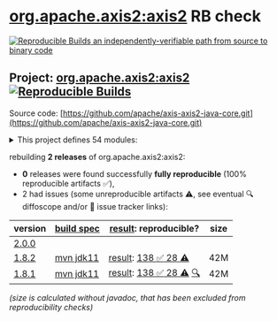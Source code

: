 [org.apache.axis2:axis2](https://central.sonatype.com/artifact/org.apache.axis2/axis2/versions) RB check
=======

[![Reproducible Builds](https://reproducible-builds.org/images/logos/rb.svg) an independently-verifiable path from source to binary code](https://reproducible-builds.org/)

## Project: [org.apache.axis2:axis2](https://central.sonatype.com/artifact/org.apache.axis2/axis2/versions) [![Reproducible Builds](https://img.shields.io/endpoint?url=https://raw.githubusercontent.com/jvm-repo-rebuild/reproducible-central/master/content/org/apache/axis2/badge.json)](https://github.com/jvm-repo-rebuild/reproducible-central/blob/master/content/org/apache/axis2/README.md)

Source code: [https://github.com/apache/axis-axis2-java-core.git](https://github.com/apache/axis-axis2-java-core.git)

<details><summary>This project defines 54 modules:</summary>

* [org.apache.axis2.archetype:quickstart](https://central.sonatype.com/artifact/org.apache.axis2.archetype/quickstart/overview)
* [org.apache.axis2.archetype:quickstart-webapp](https://central.sonatype.com/artifact/org.apache.axis2.archetype/quickstart-webapp/overview)
* [org.apache.axis2:addressing](https://central.sonatype.com/artifact/org.apache.axis2/addressing/overview)
* [org.apache.axis2:axis2](https://central.sonatype.com/artifact/org.apache.axis2/axis2/overview)
* [org.apache.axis2:axis2-aar-maven-plugin](https://central.sonatype.com/artifact/org.apache.axis2/axis2-aar-maven-plugin/overview)
* [org.apache.axis2:axis2-adb](https://central.sonatype.com/artifact/org.apache.axis2/axis2-adb/overview)
* [org.apache.axis2:axis2-adb-codegen](https://central.sonatype.com/artifact/org.apache.axis2/axis2-adb-codegen/overview)
* [org.apache.axis2:axis2-ant-plugin](https://central.sonatype.com/artifact/org.apache.axis2/axis2-ant-plugin/overview)
* [org.apache.axis2:axis2-clustering](https://central.sonatype.com/artifact/org.apache.axis2/axis2-clustering/overview)
* [org.apache.axis2:axis2-codegen](https://central.sonatype.com/artifact/org.apache.axis2/axis2-codegen/overview)
* [org.apache.axis2:axis2-corba](https://central.sonatype.com/artifact/org.apache.axis2/axis2-corba/overview)
* [org.apache.axis2:axis2-fastinfoset](https://central.sonatype.com/artifact/org.apache.axis2/axis2-fastinfoset/overview)
* [org.apache.axis2:axis2-java2wsdl](https://central.sonatype.com/artifact/org.apache.axis2/axis2-java2wsdl/overview)
* [org.apache.axis2:axis2-java2wsdl-maven-plugin](https://central.sonatype.com/artifact/org.apache.axis2/axis2-java2wsdl-maven-plugin/overview)
* [org.apache.axis2:axis2-jaxbri-codegen](https://central.sonatype.com/artifact/org.apache.axis2/axis2-jaxbri-codegen/overview)
* [org.apache.axis2:axis2-jaxws](https://central.sonatype.com/artifact/org.apache.axis2/axis2-jaxws/overview)
* [org.apache.axis2:axis2-jaxws-mar](https://central.sonatype.com/artifact/org.apache.axis2/axis2-jaxws-mar/overview)
* [org.apache.axis2:axis2-jibx](https://central.sonatype.com/artifact/org.apache.axis2/axis2-jibx/overview)
* [org.apache.axis2:axis2-jibx-codegen](https://central.sonatype.com/artifact/org.apache.axis2/axis2-jibx-codegen/overview)
* [org.apache.axis2:axis2-json](https://central.sonatype.com/artifact/org.apache.axis2/axis2-json/overview)
* [org.apache.axis2:axis2-kernel](https://central.sonatype.com/artifact/org.apache.axis2/axis2-kernel/overview)
* [org.apache.axis2:axis2-mar-maven-plugin](https://central.sonatype.com/artifact/org.apache.axis2/axis2-mar-maven-plugin/overview)
* [org.apache.axis2:axis2-metadata](https://central.sonatype.com/artifact/org.apache.axis2/axis2-metadata/overview)
* [org.apache.axis2:axis2-mtompolicy](https://central.sonatype.com/artifact/org.apache.axis2/axis2-mtompolicy/overview)
* [org.apache.axis2:axis2-repo-maven-plugin](https://central.sonatype.com/artifact/org.apache.axis2/axis2-repo-maven-plugin/overview)
* [org.apache.axis2:axis2-resource-bundle](https://central.sonatype.com/artifact/org.apache.axis2/axis2-resource-bundle/overview)
* [org.apache.axis2:axis2-saaj](https://central.sonatype.com/artifact/org.apache.axis2/axis2-saaj/overview)
* [org.apache.axis2:axis2-soapmonitor-servlet](https://central.sonatype.com/artifact/org.apache.axis2/axis2-soapmonitor-servlet/overview)
* [org.apache.axis2:axis2-spring](https://central.sonatype.com/artifact/org.apache.axis2/axis2-spring/overview)
* [org.apache.axis2:axis2-testutils](https://central.sonatype.com/artifact/org.apache.axis2/axis2-testutils/overview)
* [org.apache.axis2:axis2-transport-base](https://central.sonatype.com/artifact/org.apache.axis2/axis2-transport-base/overview)
* [org.apache.axis2:axis2-transport-http](https://central.sonatype.com/artifact/org.apache.axis2/axis2-transport-http/overview)
* [org.apache.axis2:axis2-transport-jms](https://central.sonatype.com/artifact/org.apache.axis2/axis2-transport-jms/overview)
* [org.apache.axis2:axis2-transport-local](https://central.sonatype.com/artifact/org.apache.axis2/axis2-transport-local/overview)
* [org.apache.axis2:axis2-transport-mail](https://central.sonatype.com/artifact/org.apache.axis2/axis2-transport-mail/overview)
* [org.apache.axis2:axis2-transport-tcp](https://central.sonatype.com/artifact/org.apache.axis2/axis2-transport-tcp/overview)
* [org.apache.axis2:axis2-transport-testkit](https://central.sonatype.com/artifact/org.apache.axis2/axis2-transport-testkit/overview)
* [org.apache.axis2:axis2-transport-udp](https://central.sonatype.com/artifact/org.apache.axis2/axis2-transport-udp/overview)
* [org.apache.axis2:axis2-transport-xmpp](https://central.sonatype.com/artifact/org.apache.axis2/axis2-transport-xmpp/overview)
* [org.apache.axis2:axis2-webapp](https://central.sonatype.com/artifact/org.apache.axis2/axis2-webapp/overview)
* [org.apache.axis2:axis2-wsdl2code-maven-plugin](https://central.sonatype.com/artifact/org.apache.axis2/axis2-wsdl2code-maven-plugin/overview)
* [org.apache.axis2:axis2-xmlbeans](https://central.sonatype.com/artifact/org.apache.axis2/axis2-xmlbeans/overview)
* [org.apache.axis2:axis2-xmlbeans-codegen](https://central.sonatype.com/artifact/org.apache.axis2/axis2-xmlbeans-codegen/overview)
* [org.apache.axis2:axis2-xsd2java-maven-plugin](https://central.sonatype.com/artifact/org.apache.axis2/axis2-xsd2java-maven-plugin/overview)
* [org.apache.axis2:maven-shared](https://central.sonatype.com/artifact/org.apache.axis2/maven-shared/overview)
* [org.apache.axis2:mex](https://central.sonatype.com/artifact/org.apache.axis2/mex/overview)
* [org.apache.axis2:mtompolicy](https://central.sonatype.com/artifact/org.apache.axis2/mtompolicy/overview)
* [org.apache.axis2:org.apache.axis2.osgi](https://central.sonatype.com/artifact/org.apache.axis2/org.apache.axis2.osgi/overview)
* [org.apache.axis2:ping](https://central.sonatype.com/artifact/org.apache.axis2/ping/overview)
* [org.apache.axis2:schema-validation](https://central.sonatype.com/artifact/org.apache.axis2/schema-validation/overview)
* [org.apache.axis2:scripting](https://central.sonatype.com/artifact/org.apache.axis2/scripting/overview)
* [org.apache.axis2:simple-server-maven-plugin](https://central.sonatype.com/artifact/org.apache.axis2/simple-server-maven-plugin/overview)
* [org.apache.axis2:soapmonitor](https://central.sonatype.com/artifact/org.apache.axis2/soapmonitor/overview)
* [org.apache.axis2:version](https://central.sonatype.com/artifact/org.apache.axis2/version/overview)
</details>

rebuilding **2 releases** of org.apache.axis2:axis2:
- **0** releases were found successfully **fully reproducible** (100% reproducible artifacts :white_check_mark:),
- 2 had issues (some unreproducible artifacts :warning:, see eventual :mag: diffoscope and/or :memo: issue tracker links):

| version | [build spec](/BUILDSPEC.md) | [result](https://reproducible-builds.org/docs/jvm/): reproducible? | size |
| -- | --------- | ------ | -- |
| [2.0.0](https://central.sonatype.com/artifact/org.apache.axis2/axis2/2.0.0/pom) | | | |
| [1.8.2](https://central.sonatype.com/artifact/org.apache.axis2/axis2/1.8.2/pom) | [mvn jdk11](axis2-1.8.2.buildspec) | [result](axis2-1.8.2.buildinfo): [138 :white_check_mark:  28 :warning:](axis2-1.8.2.buildcompare) | 42M |
| [1.8.1](https://central.sonatype.com/artifact/org.apache.axis2/axis2/1.8.1/pom) | [mvn jdk11](axis2-1.8.1.buildspec) | [result](axis2-1.8.1.buildinfo): [138 :white_check_mark:  28 :warning:](axis2-1.8.1.buildcompare) [:mag:](axis2-1.8.1.diffoscope) | 42M |

<i>(size is calculated without javadoc, that has been excluded from reproducibility checks)</i>
